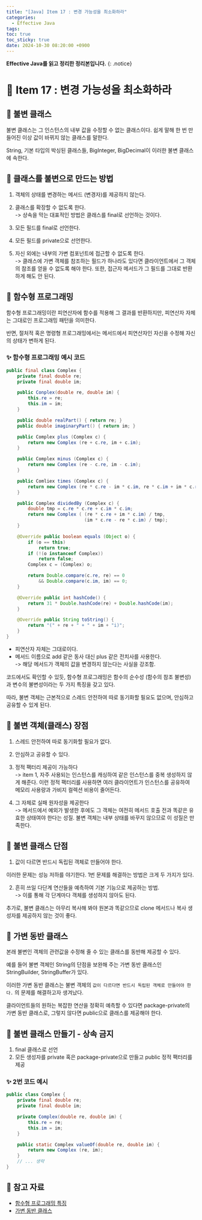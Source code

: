 ```yaml
---
title: "[Java] Item 17 : 변경 가능성을 최소화하라"
categories:
  - Effective Java
tags:
toc: true
toc_sticky: true
date: 2024-10-30 08:20:00 +0900
---
```


<strong>Effective Java를 읽고 정리한 정리본입니다.</strong>
{: .notice}

# 📌 Item 17 : 변경 가능성을 최소화하라

## 🫧 불변 클래스

불변 클래스는 그 인스턴스의 내부 값을 수정할 수 없는 클래스이다. 쉽게 말해 한 번 만들어진 이상 값이 바뀌지 않는 클래스를 말한다.

String, 기본 타입의 박싱된 클래스들, BigInteger, BigDecimal이 이러한 불변 클래스에 속한다.

## 🫧 클래스를 불변으로 만드는 방법
1. 객체의 상태를 변경하는 메서드 (변경자)를 제공하지 않는다.
2. 클래스를 확장할 수 없도록 한다.
<br /> -> 상속을 막는 대표적인 방법은 클래스를 final로 선언하는 것이다.

3. 모든 필드를 final로 선언한다.
4. 모든 필드를 private으로 선언한다.
5. 자신 외에는 내부의 가변 컴포넌트에 접근할 수 없도록 한다.
<br /> -> 클래스에 가변 객체를 참조하는 필드가 하나라도 있다면 클라이언트에서 그 객체의 참조를 얻을 수 없도록 해야 한다. 또한, 접근자 메서드가 그 필드를 그대로 반환하게 해도 안 된다.

## 🫧 함수형 프로그래밍

함수형 프로그래밍이란 피연산자에 함수를 적용해 그 결과를 반환하지만, 피연산자 자체는 그대로인 프로그래밍 패턴을 의미한다.

반면, 절처적 혹은 명령형 프로그래밍에서는 메서드에서 피연산자인 자신을 수정해 자신의 상태가 변하게 된다.

### ✨ 함수형 프로그래밍 예시 코드

```java
public final class Complex {
    private final double re;
    private final double im;

    public Conplex(double re, double im) {
        this.re = re;
        this.im = im;
    }

    public double realPart() { return re; }
    public double imaginaryPart() { return im; }

    public Complex plus (Complex c) {
        return new Complex (re + c.re, im + c.im);
    }

    public Complex minus (Complex c) {
        return new Complex (re - c.re, im - c.im);
    }

    public Comliex times (Complex c) {
        return new Complex (re * c.re - im * c.im, re * c.im + im * c.re);
    }

    public Complex dividedBy (Complex c) {
        double tmp = c.re * c.re + c.im * c.im;
        return new Complex ( (re * c.re + im * c.im) / tmp,
                             (im * c.re - re * c.im) / tmp);
    }

    @Override public boolean equals (Object o) {
        if (o == this)
            return true;
        if (!(o instanceof Complex))
            return false;
        Complex c = (Complex) o;

        return Double.compare(c.re, re) == 0
            && Double.compare(c.im, im) == 0;
    }

    @Override public int hashCode() {
        return 31 * Double.hashCode(re) + Double.hashCode(im);
    }

    @Override public String toString() {
        return "(" + re + " + " + im + "i)";
    }
}
```

- 피연산자 자체는 그대로이다.
- 메서드 이름으로 add 같은 동사 대신 plus 같은 전치사를 사용한다.
<br /> -> 해당 메서드가 객체의 값을 변경하지 않는다는 사실을 강조함.

코드에서도 확인할 수 있듯, 함수형 프로그래밍은 함수의 순수성 (함수의 참조 불변성)과 변수의 불변성이라는 두 가지 특징을 갖고 있다.

따라, 불변 객체는 근본적으로 스레드 안전하여 따로 동기화할 필요도 없으며, 안심하고 공유할 수 있게 된다.

## 🫧 불변 객체(클래스) 장점
1. 스레드 안전하여 따로 동기화할 필요가 없다.
2. 안심하고 공유할 수 있다.
3. 정적 팩터리 제공이 가능하다
<br /> -> item 1, 자주 사용되는 인스턴스를 캐싱하여 같은 인스턴스를 중복 생성하지 않게 해준다. 이런 정적 팩터리를 사용하면 여러 클라이언트가 인스턴스를 공유하여 메모리 사용량과 가비지 컬렉션 비용이 줄어든다.

4. 그 자체로 실패 원자성을 제공한다
<br /> -> 메서드에서 예외가 발생한 후에도 그 객체는 여전히 메서드 호출 전과 똑같은 유효한 상태여야 한다는 성질. 불변 객체는 내부 상태를 바꾸지 않으므로 이 성질은 만족한다.

## 🫧 불변 클래스 단점
1. 값이 다르면 반드시 독립된 객체로 만들어야 한다.

이러한 문제는 성능 저하를 야기한다. 1번 문제를 해결하는 방법은 크게 두 가지가 있다.

2. 흔히 쓰일 다단계 연산들을 예측하여 기본 기능으로 제공하는 방법.
<br/> -> 이를 통해 각 단계마다 객체를 생성하지 않아도 된다.

추가로, 불변 클래스는 아무리 복사해 봐야 원본과 똑같으므로 clone 메서드나 복사 생성자를 제공하지 않는 것이 좋다.

## 🫧 가변 동반 클래스

본래 불변인 객체의 관련값을 수정해 줄 수 있는 클래스를 동반해 제공할 수 있다.

예를 들어 불변 객체인 String의 단점을 보완해 주는 가변 동반 클래스인 StringBuilder, StringBuffer가 있다.

이러한 가변 동반 클래스는 불변 객체의 `값이 다르다면 반드시 독립된 객체로 만들어야 한다.` 의 문제를 해결하고자 생겨났다.

클라이언트들의 원하는 복잡한 연산을 정확히 예측할 수 있다면 package-private의 가변 동반 클래스로, 그렇지 않다면 public으로 클래스를 제공해야 한다.

## 🫧 불변 클래스 만들기 - 상속 금지
1. final 클래스로 선언
2. 모든 생성자를 private 혹은 package-private으로 만들고 public 정적 팩터리를 제공


### ✨ 2번 코드 예시
```java
public class Complex {
    private final double re;
    private final double im;

    private Complex(double re, double im) {
        this.re = re;
        this.im = im;
    }

    public static Complex valueOf(double re, double im) {
        return new Complex (re, im);
    }
    // ... 생략
}
```


## 🫧 참고 자료
- [함수형 프로그래밍 특징](https://velog.io/@shinabeuro/%ED%95%A8%EC%88%98%ED%98%95-%ED%94%84%EB%A1%9C%EA%B7%B8%EB%9E%98%EB%B0%8D-%EC%8B%9C%EC%9E%91%ED%95%B4%EB%B3%B4%EA%B8%B0-3-%EB%B3%80%EC%88%98%EC%9D%98-%EB%B6%88%EB%B3%80%EC%84%B1)
- [가변 동반 클래스](https://velog.io/@ttomy/%EB%B6%88%EB%B3%80%EA%B0%9D%EC%B2%B4%EC%99%80-%EA%B0%80%EB%B3%80-%EB%8F%99%EB%B0%98-%ED%81%B4%EB%9E%98%EC%8A%A4)